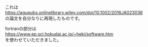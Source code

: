 これは
<br>
https://agupubs.onlinelibrary.wiley.com/doi/10.1002/2016JA023036
<br>
の論文を自分なりに再現したものです。

fortranの部分は
<br>
https://www.ep.sci.hokudai.ac.jp/~heki/software.htm
<br>
を使わせていただきました。
